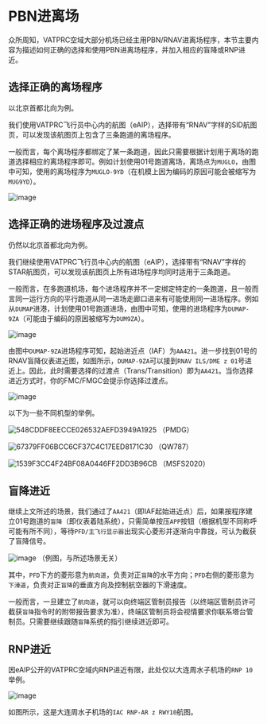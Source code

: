 # PBN进离场
众所周知，VATPRC空域大部分机场已经主用PBN/RNAV进离场程序，本节主要内容为描述如何正确的选择和使用PBN进离场程序，并加入相应的盲降或RNP进近。

## 选择正确的离场程序
以北京首都北向为例。

我们使用VATPRC飞行员中心内的航图（eAIP），选择带有“RNAV”字样的SID航图页，可以发现该航图页上包含了三条跑道的离场程序。

一般而言，每个离场程序都绑定了某一条跑道，因此只需要根据计划用于离场的跑道选择相应的离场程序即可。例如计划使用01号跑道离场，离场点为`MUGLO`，由图中可知，使用的离场程序为`MUGLO-9YD`（在机模上因为编码的原因可能会被缩写为`MUG9YD`）。

![image](https://user-images.githubusercontent.com/40542435/164958848-279f39a4-dec9-4641-9ec9-0fc8e0999951.png)


## 选择正确的进场程序及过渡点
仍然以北京首都北向为例。

我们继续使用VATPRC飞行员中心内的航图（eAIP），选择带有“RNAV”字样的STAR航图页，可以发现该航图页上所有进场程序均同时适用于三条跑道。

一般而言，在多跑道机场，每个进场程序并不一定绑定特定的一条跑道，且一般而言同一运行方向的平行跑道从同一进场走廊口进来有可能使用同一进场程序。例如从`DUMAP`进港，计划使用01号跑道进场，由图中可知，使用的进场程序为`DUMAP-9ZA`（可能由于编码的原因被缩写为`DUM9ZA`）。

![image](https://user-images.githubusercontent.com/40542435/164958860-e9de1c90-eac9-45bb-bf4b-112a06d8bad6.png)


由图中`DUMAP-9ZA`进场程序可知，起始进近点（IAF）为`AA421`。进一步找到01号的RNAV盲降仪表进近图，如图所示，`DUMAP-9ZA`可以接到`RNAV ILS/DME z 01`号进近上。因此，此时需要选择的过渡点（Trans/Transition）即为`AA421`。当你选择进近方式时，你的FMC/FMGC会提示你选择过渡点。

![image](https://user-images.githubusercontent.com/40542435/164969046-77209dd4-b5c6-4a17-b62a-019895928d6b.png)


以下为一些不同机型的举例。

![548CDDF8EECCE026532AEFD3949A1925](https://user-images.githubusercontent.com/40542435/164958898-b32185f4-efac-41db-9741-f5dfe669a86e.png)
（PMDG）

![67379FF06BCC6CF37C4C17EED8171C30](https://user-images.githubusercontent.com/40542435/164958903-d37fbfb0-815a-4086-8993-d7ff39cf5b6f.png)
（QW787）

![1539F3CC4F24BF08A0446FF2DD3B96CB](https://user-images.githubusercontent.com/40542435/164958908-aef92a7b-75d9-4f2d-aa46-b4efd68a03f0.png)
（MSFS2020）

## 盲降进近
继续上文所述的场景，我们通过了`AA421`（即IAF起始进近点）后，如果按程序建立01号跑道的`盲降`（即仪表着陆系统），只需简单按压`APP`按钮（根据机型不同称呼可能有所不同），等待`PFD/主飞行显示器`出现实心菱形并逐渐向中靠拢，可认为截获了盲降信号。

![image](https://user-images.githubusercontent.com/40542435/165036732-177494b5-a229-49a7-83ef-e5426008984a.png)
（例图，与所述场景无关）

其中，`PFD`下方的菱形意为`航向道`，负责对正`盲降`的水平方向；`PFD`右侧的菱形意为`下滑道`，负责对正`盲降`的垂直方向及控制航空器的下滑速度。

一般而言，一旦建立了`航向道`，就可以向终端区管制员报告（以终端区管制员许可截获`盲降`指令时的附带报告要求为准），终端区管制员将会视情要求你联系塔台管制员。只需要继续跟随`盲降`系统的指引继续进近即可。

## RNP进近
因eAIP公开的VATPRC空域内RNP进近有限，此处仅以大连周水子机场的`RNP 10`举例。

![image](https://user-images.githubusercontent.com/40542435/165037521-2bec3d14-d879-4900-8444-3043c25c4c58.png)

如图所示，这是大连周水子机场的`IAC RNP-AR z RWY10`航图。
